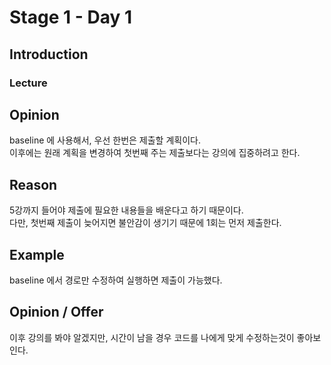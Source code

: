 # Stage 1 - Day 1

## Introduction
### Lecture


## Opinion
baseline 에 사용해서, 우선 한번은 제출할 계획이다.  
이후에는 원래 계획을 변경하여 첫번째 주는 제출보다는 강의에 집중하려고 한다.  

## Reason
5강까지 들어야 제출에 필요한 내용들을 배운다고 하기 때문이다.  
다만, 첫번째 제출이 늦어지면 불안감이 생기기 때문에 1회는 먼저 제출한다.  

## Example
baseline 에서 경로만 수정하여 실행하면 제출이 가능했다.  

## Opinion / Offer
이후 강의를 봐야 알겠지만, 시간이 남을 경우 코드를 나에게 맞게 수정하는것이 좋아보인다.  
